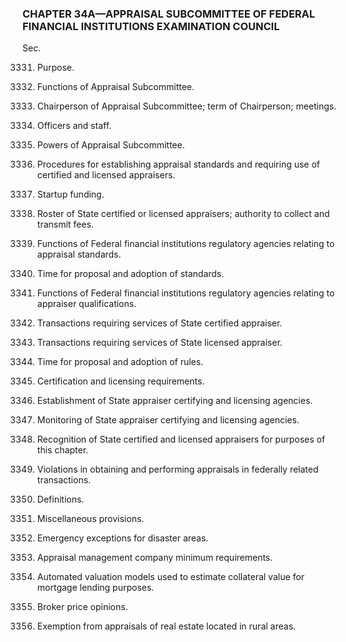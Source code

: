 ### **CHAPTER 34A—APPRAISAL SUBCOMMITTEE OF FEDERAL FINANCIAL INSTITUTIONS EXAMINATION COUNCIL** ###

Sec.

3331. Purpose.

3332. Functions of Appraisal Subcommittee.

3333. Chairperson of Appraisal Subcommittee; term of Chairperson; meetings.

3334. Officers and staff.

3335. Powers of Appraisal Subcommittee.

3336. Procedures for establishing appraisal standards and requiring use of certified and licensed appraisers.

3337. Startup funding.

3338. Roster of State certified or licensed appraisers; authority to collect and transmit fees.

3339. Functions of Federal financial institutions regulatory agencies relating to appraisal standards.

3340. Time for proposal and adoption of standards.

3341. Functions of Federal financial institutions regulatory agencies relating to appraiser qualifications.

3342. Transactions requiring services of State certified appraiser.

3343. Transactions requiring services of State licensed appraiser.

3344. Time for proposal and adoption of rules.

3345. Certification and licensing requirements.

3346. Establishment of State appraiser certifying and licensing agencies.

3347. Monitoring of State appraiser certifying and licensing agencies.

3348. Recognition of State certified and licensed appraisers for purposes of this chapter.

3349. Violations in obtaining and performing appraisals in federally related transactions.

3350. Definitions.

3351. Miscellaneous provisions.

3352. Emergency exceptions for disaster areas.

3353. Appraisal management company minimum requirements.

3354. Automated valuation models used to estimate collateral value for mortgage lending purposes.

3355. Broker price opinions.

3356. Exemption from appraisals of real estate located in rural areas.